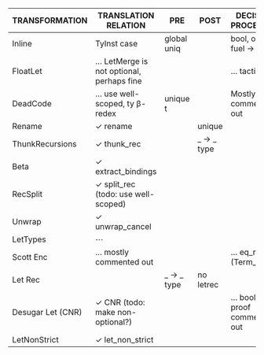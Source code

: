 |    TRANSFORMATION    | TRANSLATION RELATION                     |  PRE          | POST        | DECISION PROCEDURE           |  SEMANTIC PRESERVATION |
|----------------------|------------------------------------------|---------------|-------------|------------------------------|-------------------------
|Inline                |   TyInst case                            | global uniq   |             | bool, option, fuel -> ...    |                        |
|FloatLet              | … LetMerge is not optional, perhaps fine |               |             | … tactics                    |                        |
|DeadCode              | … use well-scoped, ty β-redex            | unique t      |             | Mostly commented out         | … WIP                  |
|Rename                | ✓ rename                                 |               | unique      |                              |                        |
|ThunkRecursions       | ✓ thunk_rec                              |               | _ -> _ type |                              |                        |
|Beta                  | ✓ extract_bindings                       |               |             |                              |                        |
|RecSplit              | ✓ split_rec (todo: use well-scoped)      |               |             |                              |                        |
|Unwrap                | ✓ unwrap_cancel                          |               |             |                              |                        |
|LetTypes              | ⋯                                        |               |             |                              |                        |
|Scott Enc             | … mostly commented out                   |               |             | … eq_refl (Term_eqb)         |                        |
|Let Rec               |                                          | _ -> _ type   | no letrec   |                              |                        |
|Desugar Let  (CNR)    | ✓ CNR (todo: make non-optional?)         |               |             | … bool, proof commented out  | … Dynamic              |
|LetNonStrict          | ✓ let_non_strict                         |               |             |                              |                        |


